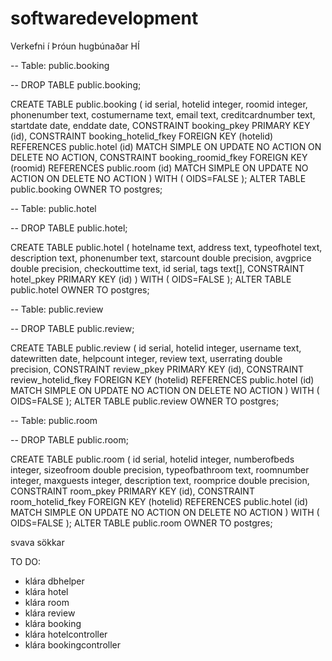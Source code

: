 # softwaredevelopment
Verkefni í Þróun hugbúnaðar HÍ

-- Table: public.booking

-- DROP TABLE public.booking;

CREATE TABLE public.booking
(
  id serial,
  hotelid integer,
  roomid integer,
  phonenumber text,
  costumername text,
  email text,
  creditcardnumber text,
  startdate date,
  enddate date,
  CONSTRAINT booking_pkey PRIMARY KEY (id),
  CONSTRAINT booking_hotelid_fkey FOREIGN KEY (hotelid)
      REFERENCES public.hotel (id) MATCH SIMPLE
      ON UPDATE NO ACTION ON DELETE NO ACTION,
  CONSTRAINT booking_roomid_fkey FOREIGN KEY (roomid)
      REFERENCES public.room (id) MATCH SIMPLE
      ON UPDATE NO ACTION ON DELETE NO ACTION
)
WITH (
  OIDS=FALSE
);
ALTER TABLE public.booking
  OWNER TO postgres;

-- Table: public.hotel

-- DROP TABLE public.hotel;

CREATE TABLE public.hotel
(
  hotelname text,
  address text,
  typeofhotel text,
  description text,
  phonenumber text,
  starcount double precision,
  avgprice double precision,
  checkouttime text,
  id serial,
  tags text[],
  CONSTRAINT hotel_pkey PRIMARY KEY (id)
)
WITH (
  OIDS=FALSE
);
ALTER TABLE public.hotel
  OWNER TO postgres;

-- Table: public.review

-- DROP TABLE public.review;

CREATE TABLE public.review
(
  id serial,
  hotelid integer,
  username text,
  datewritten date,
  helpcount integer,
  review text,
  userrating double precision,
  CONSTRAINT review_pkey PRIMARY KEY (id),
  CONSTRAINT review_hotelid_fkey FOREIGN KEY (hotelid)
      REFERENCES public.hotel (id) MATCH SIMPLE
      ON UPDATE NO ACTION ON DELETE NO ACTION
)
WITH (
  OIDS=FALSE
);
ALTER TABLE public.review
  OWNER TO postgres;

-- Table: public.room

-- DROP TABLE public.room;

CREATE TABLE public.room
(
  id serial,
  hotelid integer,
  numberofbeds integer,
  sizeofroom double precision,
  typeofbathroom text,
  roomnumber integer,
  maxguests integer,
  description text,
  roomprice double precision,
  CONSTRAINT room_pkey PRIMARY KEY (id),
  CONSTRAINT room_hotelid_fkey FOREIGN KEY (hotelid)
      REFERENCES public.hotel (id) MATCH SIMPLE
      ON UPDATE NO ACTION ON DELETE NO ACTION
)
WITH (
  OIDS=FALSE
);
ALTER TABLE public.room
  OWNER TO postgres;




svava sökkar




  TO DO:
  * klára dbhelper
  * klára hotel
  * klára room
  * klára review
  * klára booking
  * klára hotelcontroller
  * klára bookingcontroller

